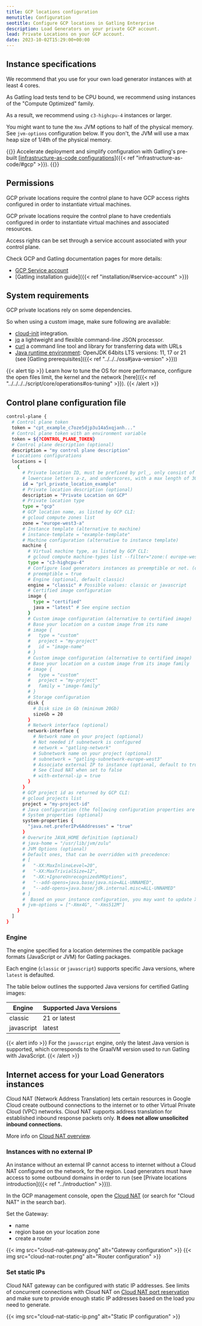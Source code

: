 ```yaml
---
title: GCP locations configuration
menutitle: Configuration
seotitle: Configure GCP locations in Gatling Enterprise
description: Load Generators on your private GCP account.
lead: Private Locations on your GCP account.
date: 2023-10-02T15:29:00+00:00
---
```


## Instance specifications

We recommend that you use for your own load generator instances with at least 4 cores.

As Gatling load tests tend to be CPU bound, we recommend using instances of the "Compute Optimized" family.

As a result, we recommend using `c3-highcpu-4` instances or larger.

You might want to tune the `Xmx` JVM options to half of the physical memory.
See `jvm-options` configuration below.
If you don't, the JVM will use a max heap size of 1/4th of the physical memory.

{{<alert tip >}}
Accelerate deployment and simplify configuration with Gatling's pre-built [<span style="text-decoration: underline;">infrastructure-as-code configurations</span>]({{< ref "infrastructure-as-code/#gcp" >}}).
{{</alert>}}

## Permissions

GCP private locations require the control plane to have GCP access rights configured in order to instantiate virtual machines.

GCP private locations require the control plane to have credentials configured in order to instantiate virtual machines and associated resources.

Access rights can be set through a service account associated with your control plane.

Check GCP and Gatling documentation pages for more details:
* [GCP Service account](https://cloud.google.com/iam/docs/service-account-overview)
* [Gatling installation guide]({{< ref "installation/#service-account" >}})

## System requirements

GCP private locations rely on some dependencies.

So when using a custom image, make sure following are available:

- [cloud-init](https://cloud.google.com/compute/docs/instances/startup-scripts/linux) integration.
- [jq](https://jqlang.github.io/jq/download/) a lightweight and flexible command-line JSON processor.
- [curl](https://curl.se/download.html) a command line tool and library for transferring data with URLs
- [Java runtime environment](https://openjdk.org/install/): OpenJDK 64bits LTS versions: 11, 17 or 21 (see [Gatling prerequisites]({{< ref "../../../oss#java-version" >}}))

{{< alert tip >}}
Learn how to tune the OS for more performance, configure the open files limit, the kernel and the network [here]({{< ref "../../../../script/core/operations#os-tuning" >}}).
{{< /alert >}}

## Control plane configuration file

```bash
control-plane {
  # Control plane token
  token = "cpt_example_c7oze5djp3u14a5xqjanh..."
  # Control plane token with an environment variable
  token = ${?CONTROL_PLANE_TOKEN}
  # Control plane description (optional)
  description = "my control plane description"
  # Locations configurations
  locations = [
    {
      # Private location ID, must be prefixed by prl_, only consist of numbers 0-9, 
      # lowercase letters a-z, and underscores, with a max length of 30 characters
      id = "prl_private_location_example"
      # Private location description (optional)
      description = "Private Location on GCP"
      # Private location type
      type = "gcp"
      # GCP location name, as listed by GCP CLI:
      # gcloud compute zones list
      zone = "europe-west3-a"
      # Instance template (alternative to machine)
      # instance-template = "example-template"
      # Machine configuration (alternative to instance template)
      machine {
        # Virtual machine type, as listed by GCP CLI:
        # gcloud compute machine-types list --filter="zone:( europe-west3-a )"
        type = "c3-highcpu-4"
        # Configure load generators instances as preemptible or not. (optional, default: false)
        # preemptible = true
        # Engine (optional, default classic)
        engine = "classic" # Possible values: classic or javascript
        # Certified image configuration
        image {
          type = "certified"
          java = "latest" # See engine section
        }
        # Custom image configuration (alternative to certified image)
        # Base your location on a custom image from its name
        # image {
        #   type = "custom"
        #   project = "my-project"
        #   id = "image-name"
        # }
        # Custom image configuration (alternative to certified image)
        # Base your location on a custom image from its image family
        # image {
        #   type = "custom"
        #   project = "my-project"
        #   family = "image-family"
        # }
        # Storage configuration
        disk {
          # Disk size in Gb (mininum 20Gb)
          sizeGb = 20
        }
        # Network interface (optional)
        network-interface {
          # Network name on your project (optional)
          # Not needed if subnetwork is configured
          # network = "gatling-network"
          # Subnetwork name on your project (optional)
          # subnetwork = "gatling-subnetwork-europe-west3"
          # Associate external IP to instance (optional, default to true)
          # See Cloud NAT when set to false
          # with-external-ip = true
        }
      }
      # GCP project id as returned by GCP CLI:
      # gcloud projects list
      project = "my-project-id"
      # Java configuration (the following configuration properties are optional)
      # System properties (optional)
      system-properties {
        "java.net.preferIPv6Addresses" = "true"
      }
      # Overwrite JAVA_HOME definition (optional)
      # java-home = "/usr/lib/jvm/zulu"
      # JVM Options (optional)
      # Default ones, that can be overridden with precedence:
      # [
      #   "-XX:MaxInlineLevel=20", 
      #   "-XX:MaxTrivialSize=12", 
      #   "-XX:+IgnoreUnrecognizedVMOptions", 
      #   "--add-opens=java.base/java.nio=ALL-UNNAMED", 
      #   "--add-opens=java.base/jdk.internal.misc=ALL-UNNAMED"
      # ]
      #  Based on your instance configuration, you may want to update Xmx and Xms values.
      # jvm-options = ["-Xmx4G", "-Xms512M"]
    }
  ]
}
```

### Engine

The engine specified for a location determines the compatible package formats (JavaScript or JVM) for Gatling packages.

Each engine (`classic` or `javascript`) supports specific Java versions, where `latest` is defaulted.

The table below outlines the supported Java versions for certified Gatling images:

| Engine      | Supported Java Versions |
|-------------|-------------------------|
| classic     | 21 or latest            |
| javascript  | latest                  |

{{< alert info >}}
For the `javascript` engine, only the latest Java version is supported, which corresponds to the GraalVM version used to run Gatling with JavaScript.
{{< /alert >}}

## Internet access for your Load Generators instances

Cloud NAT (Network Address Translation) lets certain resources in Google Cloud create outbound connections to the internet or to other Virtual Private Cloud (VPC) networks. 
Cloud NAT supports address translation for established inbound response packets only. **It does not allow unsolicited inbound connections.**

More info on [Cloud NAT overview](https://cloud.google.com/nat/docs/overview).

### Instances with no external IP

An instance without an external IP cannot access to internet without a Cloud NAT configured on the network, for the region.
Load generators must have access to some outbound domains in order to run (see [Private locations introduction]({{< ref "../introduction" >}})).

In the GCP management console, open the [Cloud NAT](https://console.cloud.google.com/net-services/nat) (or search for "Cloud NAT" in the search bar).

Set the Gateway:
- name
- region base on your location zone
- create a router

{{< img src="cloud-nat-gateway.png" alt="Gateway configuration" >}}
{{< img src="cloud-nat-router.png" alt="Router configuration" >}}

###  Set static IPs

Cloud NAT gateway can be configured with static IP addresses.
See limits of concurrent connections with Cloud NAT on [Cloud NAT port reservation](https://cloud.google.com/nat/docs/ports-and-addresses#examples) and 
make sure to provide enough static IP addresses based on the load you need to generate.

{{< img src="cloud-nat-static-ip.png" alt="Static IP configuration" >}}

